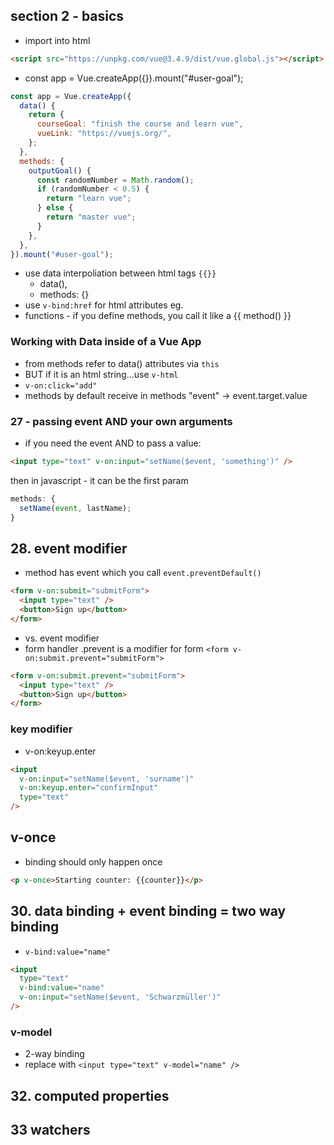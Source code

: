 ## section 2 - basics

- import into html

```html
<script src="https://unpkg.com/vue@3.4.9/dist/vue.global.js"></script>
```

- const app = Vue.createApp({}).mount("#user-goal");

```js
const app = Vue.createApp({
  data() {
    return {
      courseGoal: "finish the course and learn vue",
      vueLink: "https://vuejs.org/",
    };
  },
  methods: {
    outputGoal() {
      const randomNumber = Math.random();
      if (randomNumber < 0.5) {
        return "learn vue";
      } else {
        return "master vue";
      }
    },
  },
}).mount("#user-goal");
```

- use data interpoliation between html tags `{{}}`
  - data(),
  - methods: {}
- use `v-bind:href` for html attributes eg. <a v-bind:href="vueLink">
- functions - if you define methods, you call it like a {{ method() }}

### Working with Data inside of a Vue App

- from methods refer to data() attributes via `this`
- BUT if it is an html string...use `v-html`
- `v-on:click="add"`
- methods by default receive in methods "event" -> event.target.value

### 27 - passing event AND your own arguments

- if you need the event AND to pass a value:

```html
<input type="text" v-on:input="setName($event, 'something')" />
```

then in javascript - it can be the first param

```js
methods: {
  setName(event, lastName);
}
```

## 28. event modifier

- method has event which you call `event.preventDefault()`

```html
<form v-on:submit="submitForm">
  <input type="text" />
  <button>Sign up</button>
</form>
```

- vs. event modifier
- form handler .prevent is a modifier for form `<form v-on:submit.prevent="submitForm">`

```html
<form v-on:submit.prevent="submitForm">
  <input type="text" />
  <button>Sign up</button>
</form>
```

### key modifier

- v-on:keyup.enter

```html
<input
  v-on:input="setName($event, 'surname')"
  v-on:keyup.enter="confirmInput"
  type="text"
/>
```

## v-once

- binding should only happen once

```html
<p v-once>Starting counter: {{counter}}</p>
```

## 30. data binding + event binding = two way binding

- `v-bind:value="name"`

```html
<input
  type="text"
  v-bind:value="name"
  v-on:input="setName($event, 'Schwarzmüller')"
/>
```

### v-model

- 2-way binding
- replace with `<input type="text" v-model="name" />`

## 32. computed properties

## 33 watchers
